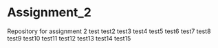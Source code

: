 # Assignment_2
Repository for assignment 2
test
test2
test3
test4
test5
test6
test7
test8
test9
test10
test11
test12
test13
test14
test15
